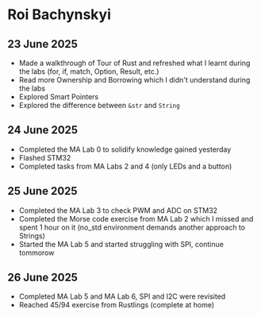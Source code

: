 # Roi Bachynskyi

## 23 June 2025
- Made a walkthrough of Tour of Rust and refreshed what I learnt during the labs (for, if, match, Option, Result, etc.)
- Read more Ownership and Borrowing which I didn't understand during the labs
- Explored Smart Pointers
- Explored the difference between ```&str``` and ```String```

## 24 June 2025
- Completed the MA Lab 0 to solidify knowledge gained yesterday
- Flashed STM32
- Completed tasks from MA Labs 2 and 4 (only LEDs and a button)


## 25 June 2025
- Completed the MA Lab 3 to check PWM and ADC on STM32
- Completed the Morse code exercise from MA Lab 2 which I missed and spent 1 hour on it (no_std environment demands another approach to Strings)
- Started the MA Lab 5 and started struggling with SPI, continue tommorow

## 26 June 2025
- Completed MA Lab 5 and MA Lab 6, SPI and I2C were revisited
- Reached 45/94 exercise from Rustlings (complete at home)

